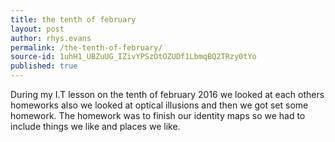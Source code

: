 ```yaml
---
title: the tenth of february
layout: post
author: rhys.evans
permalink: /the-tenth-of-february/
source-id: 1uhH1_UBZuUG_IZivYPSzOtOZUDf1LbmqBQ2TRzy0tYo
published: true
---
```

During my I.T lesson on the tenth of february 2016 we looked at each others homeworks also we looked at optical illusions and then we got set some homework. The homework was to finish our identity maps so we had to include things we like and places we like.

